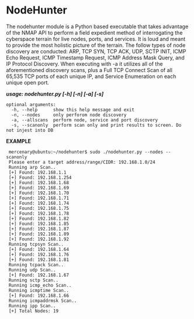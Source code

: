# NodeHunter
The nodehunter module is a Python based executable that takes advantage of the NMAP API to perform a field expedient method of interrogating the cyberspace terrain for live nodes, ports, and services. It is loud and meant to provide the most holistic picture of the terrain. The follow types of node discovery are conducted: ARP, TCP SYN, TCP ACK, UDP, SCTP INIT, ICMP Echo Request, ICMP Timestamp Request, ICMP Address Mask Query, and IP Protocol Discovery. When executing with -a it utilizes all of the aforementioned discovery scans, plus a Full TCP Connect Scan of all 65,535 TCP ports of each unique IP, and Service Enumeration on each unique open port.


***usage: nodehunter.py [-h] [-n] [-a] [-s]***
```
optional arguments:
  -h, --help      show this help message and exit
  -n, --nodes     only perforom node discovery
  -a, --allscans  perform node, service and port discovery
  -s, --scanonly  perform scan only and print results to screen. Do not injest into DB
```
<strong>EXAMPLE</strong>
```
 mercenary@ubuntu:~/nodehunter$ sudo ./nodehunter.py --nodes --scanonly
 Please enter a target address/range/CIDR: 192.168.1.0/24
 Running arp Scan..
 [+] Found: 192.168.1.1 
 [+] Found: 192.168.1.254 
 [+] Found: 192.168.1.68 
 [+] Found: 192.168.1.69 
 [+] Found: 192.168.1.70 
 [+] Found: 192.168.1.71 
 [+] Found: 192.168.1.74 
 [+] Found: 192.168.1.75 
 [+] Found: 192.168.1.78 
 [+] Found: 192.168.1.82 
 [+] Found: 192.168.1.85 
 [+] Found: 192.168.1.87 
 [+] Found: 192.168.1.89 
 [+] Found: 192.168.1.92 
 Running tcpsyn Scan..
 [+] Found: 192.168.1.64 
 [+] Found: 192.168.1.76 
 [+] Found: 192.168.1.81 
 Running tcpack Scan..
 Running udp Scan..
 [+] Found: 192.168.1.67 
 Running sctp Scan..
 Running icmp_echo Scan..
 Running icmptime Scan..
 [+] Found: 192.168.1.66 
 Running icmpaddrmsk Scan..
 Running ipp Scan..
 [+] Total Nodes: 19 
```
